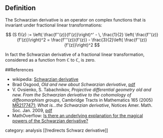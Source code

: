## Definition


The Schwarzian derivative is an operator on complex functions that is invariant under fractional linear transformations:

$$
(S f)(z) := \left( \frac{f''(z)}{f'(z)}\right)^' - \, \frac{1}{2} \left( \frac{f''(z)}{f'(z)}\right)^2 = \frac{f'''(z)}{f'(z)} - \frac{3}{2}\left( \frac{f''(z)}{f'(z)}\right)^2
$$

In fact the Schwarzian derivative of a fractional linear transformation, considered as a function from $\mathbb{C}$ to $\mathbb{C}$, is zero.

##References

* wikipedia: [Schwarzian derivative](https://en.wikipedia.org/wiki/Schwarzian_derivative)
* Brad Osgood, _Old and new about Schwarzian derivative_, [pdf](http://www-ee.stanford.edu/~osgood/papers/oldandnew1998.pdf)
* V. Ovsienko, S. Tabachnikov, _Projective differential geometry old and new. From the Schwarzian derivative to the cohomology of diffeomorphism groups_, Cambridge Tracts in Mathematics 165 (2005) [MR2177471](http://www.ams.org/mathscinet-getitem?mr=2177471); _What is...the Schwarzian derivative_, Notices Amer. Math. Soc. Jan. 2009, [pdf](http://www.ams.org/notices/200901/tx090100034p.pdf)
* MathOverflow: [Is there an underlying explanation for the magical powers of the Schwarzian derivative?](http://mathoverflow.net/questions/38105/is-there-an-underlying-explanation-for-the-magical-powers-of-the-schwarzian-deri)

category: analysis
[[!redirects Schwarz derivative]]